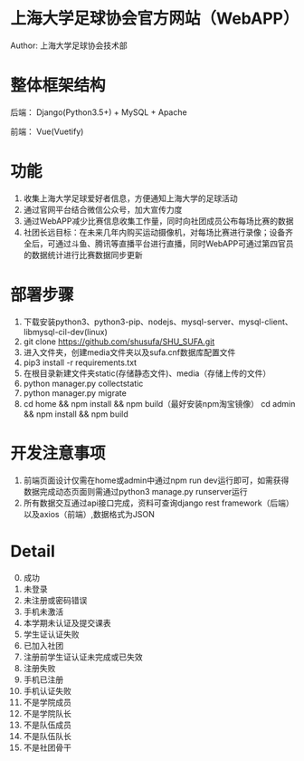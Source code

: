# 上海大学足球协会官方网站（WebAPP）
Author: 上海大学足球协会技术部
# 整体框架结构
后端： Django(Python3.5+) + MySQL + Apache

前端： Vue(Vuetify)
# 功能
1. 收集上海大学足球爱好者信息，方便通知上海大学的足球活动
2. 通过官网平台结合微信公众号，加大宣传力度
3. 通过WebAPP减少比赛信息收集工作量，同时向社团成员公布每场比赛的数据
4. 社团长远目标：在未来几年内购买运动摄像机，对每场比赛进行录像；设备齐全后，可通过斗鱼、腾讯等直播平台进行直播，同时WebAPP可通过第四官员的数据统计进行比赛数据同步更新
# 部署步骤
1. 下载安装python3、python3-pip、nodejs、mysql-server、mysql-client、libmysql-cil-dev(linux)
2. git clone https://github.com/shusufa/SHU_SUFA.git
3. 进入文件夹，创建media文件夹以及sufa.cnf数据库配置文件
4. pip3 install -r requirements.txt
5. 在根目录新建文件夹static(存储静态文件)、media（存储上传的文件）
6. python manager.py collectstatic
7. python manager.py migrate
8. cd home && npm install && npm build（最好安装npm淘宝镜像）
   cd admin && npm install && npm build
# 开发注意事项
1. 前端页面设计仅需在home或admin中通过npm run dev运行即可，如需获得数据完成动态页面则需通过python3 manage.py runserver运行
2. 所有数据交互通过api接口完成，资料可查询django rest framework（后端）以及axios（前端）,数据格式为JSON
# Detail
0. 成功
1. 未登录
2. 未注册或密码错误
3. 手机未激活
4. 本学期未认证及提交课表
5. 学生证认证失败
6. 已加入社团
7. 注册前学生证认证未完成或已失效
8. 注册失败
9. 手机已注册
10. 手机认证失败
11. 不是学院成员
12. 不是学院队长
13. 不是队伍成员
14. 不是队伍队长
15. 不是社团骨干